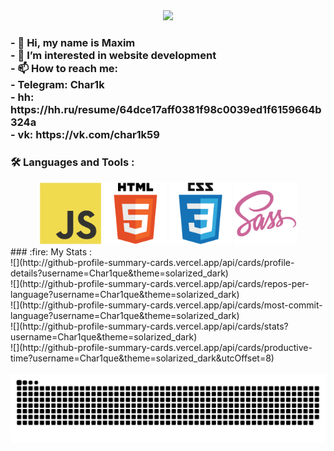 <div id="header" align="center">
  <img src="https://media.giphy.com/media/vzO0Vc8b2VBLi/giphy.gif" width="500"/>
</div>

<h3>
- 👋 Hi, my name is Maxim <br>
- 👀 I’m interested in website development <br>
- 📫 How to reach me: <br>
- Telegram: Char1k <br>
- hh: https://hh.ru/resume/64dce17aff0381f98c0039ed1f6159664b324a <br>
- vk: https://vk.com/char1k59 <br>
</h3>

### :hammer_and_wrench: Languages and Tools :
<div align="center">
<img src="https://github.com/devicons/devicon/blob/master/icons/javascript/javascript-original.svg" width="100"/>
<img src="https://github.com/devicons/devicon/blob/master/icons/html5/html5-original-wordmark.svg" width="100"/>
<img src="https://github.com/devicons/devicon/blob/master/icons/css3/css3-original-wordmark.svg" width="100"/>
<img src="https://github.com/devicons/devicon/blob/master/icons/sass/sass-original.svg" width="100"/>
</div>
### :fire: My Stats : <br>
![](http://github-profile-summary-cards.vercel.app/api/cards/profile-details?username=Char1que&theme=solarized_dark) <br>
![](http://github-profile-summary-cards.vercel.app/api/cards/repos-per-language?username=Char1que&theme=solarized_dark)<br>
![](http://github-profile-summary-cards.vercel.app/api/cards/most-commit-language?username=Char1que&theme=solarized_dark)<br>
![](http://github-profile-summary-cards.vercel.app/api/cards/stats?username=Char1que&theme=solarized_dark)<br>
![](http://github-profile-summary-cards.vercel.app/api/cards/productive-time?username=Char1que&theme=solarized_dark&utcOffset=8)<br>
<div align="center">
  <img src="https://komarev.com/ghpvc/?username=Char1que-github-username&style=flat-square&color=blue" alt=""/>
</div>
<div align="center">
<img src="https://raw.githubusercontent.com/Platane/snk/output/github-contribution-grid-snake.svg"/>
</div>

<!---
Char1que/Char1que is a ✨ special ✨ repository because its `README.md` (this file) appears on your GitHub profile.
You can click the Preview link to take a look at your changes.
--->
